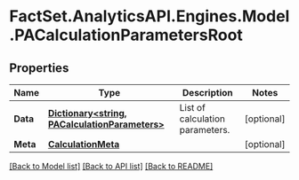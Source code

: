 # FactSet.AnalyticsAPI.Engines.Model.PACalculationParametersRoot
## Properties

Name | Type | Description | Notes
------------ | ------------- | ------------- | -------------
**Data** | [**Dictionary&lt;string, PACalculationParameters&gt;**](PACalculationParameters.md) | List of calculation parameters. | [optional] 
**Meta** | [**CalculationMeta**](CalculationMeta.md) |  | [optional] 

[[Back to Model list]](../README.md#documentation-for-models) [[Back to API list]](../README.md#documentation-for-api-endpoints) [[Back to README]](../README.md)

